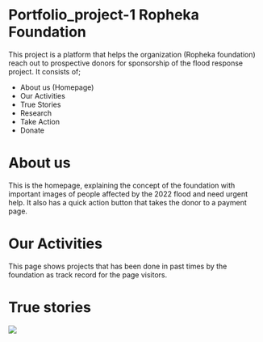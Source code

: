# Portfolio_project-1 Ropheka Foundation
This project is a platform that helps the organization (Ropheka foundation) reach out to prospective donors for sponsorship of the flood response project.
It consists of;
- About us (Homepage)
- Our Activities
- True Stories
- Research
- Take Action
- Donate

# About us
This is the homepage, explaining the concept of the foundation with important images of people affected by the 2022 flood and need urgent help. It also has a quick action button that takes the donor to a payment page.

# Our Activities
This page shows projects that has been done in past times by the foundation as track record for the page visitors.

# True stories


![](https://github.com/Adeboye22/alxProject-rophekaFoundation.github.io/blob/bea46069b1325a45b69cfcbd5a6ca69ca05427da/Screenshot%20(12).png)
